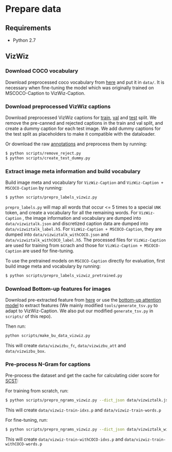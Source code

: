 # Prepare data

## Requirements

- Python 2.7

## VizWiz

### Download COCO vocabulary

Download preprocessed coco vocabulary from [here](http://ivc.ischool.utexas.edu/VizWiz_final/caption/AoANet_VizWiz/data/cocotalk_vocab.json) and put it in `data/`. It is necessary when fine-tuning the model which was originally trained on MSCOCO-Caption to VizWiz-Caption. 

### Download preprocessed VizWiz captions

Download preprocessed VizWiz captions for [train](http://ivc.ischool.utexas.edu/VizWiz_final/caption/AoANet_VizWiz/data/train.json), [val](http://ivc.ischool.utexas.edu/VizWiz_final/caption/AoANet_VizWiz/data/val.json) and [test](http://ivc.ischool.utexas.edu/VizWiz_final/caption/AoANet_VizWiz/data/test.json) split. We remove the pre-canned and rejected captions in the train and val split, and create a dummy caption for each test image. We add dummy captions for the test split as placeholders to make it compatible with the dataloader.

Or download the raw [annotations](http://ivc.ischool.utexas.edu/VizWiz_final/caption/annotations.zip) and preprocess them by running:

```bash
$ python scripts/remove_reject.py
$ python scripts/create_test_dummy.py
```

### Extract image meta information and build vocabulary

Build image meta and vocabulary for `VizWiz-Caption` and `VizWiz-Caption + MSCOCO-Caption` by running:

```bash
$ python scripts/prepro_labels_vizwiz.py
```

`prepro_labels.py` will map all words that occur <= 5 times to a special `UNK` token, and create a vocabulary for all the remaining words. For `VizWiz-Caption` , the image information and vocabulary are dumped into `data/vizwiztalk.json` and discretized caption data are dumped into `data/vizwiztalk_label.h5`. For `VizWiz-Caption + MSCOCO-Caption`, they are dumped into `data/vizwiztalk_withCOCO.json` and `data/vizwiztalk_withCOCO_label.h5`. The processed files for `VizWiz-Caption` are used for training from scrach and those for `VizWiz-Caption + MSCOCO-Caption` are used for fine-tuning.

To use the pretrained models on `MSCOCO-Caption` directly for evaluation, first build image meta and vocabulary by running:

```bash
$ python scripts/prepro_labels_vizwiz_pretrained.py
```

### Download Bottom-up features for images

Download pre-extracted feature from [here](http://ivc.ischool.utexas.edu/VizWiz_final/caption/AoANet_VizWiz/data/tsv.zip) or use the [bottom-up attention model](https://github.com/peteanderson80/bottom-up-attention) to extract features (We mainly modified `tools/generate_tsv.py` to adapt to VizWiz-Caption. We also put our modified `generate_tsv.py` in `scripts/` of this repo).

Then run:

```bash
python scripts/make_bu_data_vizwiz.py
```

This will create `data/vizwizbu_fc`, `data/vizwizbu_att` and `data/vizwizbu_box`. 


### Pre-process N-Gram for captions

Pre-process the dataset and get the cache for calculating cider score for [SCST](https://arxiv.org/abs/1612.00563):

For training from scratch, run:

```bash
$ python scripts/prepro_ngrams_vizwiz.py --dict_json data/vizwiztalk.json --output_pkl data/vizwiz-train
```

This will create `data/vizwiz-train-idxs.p` and `data/vizwiz-train-words.p`

For fine-tuning, run:

```bash
$ python scripts/prepro_ngrams_vizwiz.py --dict_json data/vizwiztalk_withCOCO.json --output_pkl data/vizwiz-train-withCOCO
```

This will create `data/vizwiz-train-withCOCO-idxs.p` and `data/vizwiz-train-withCOCO-words.p`

